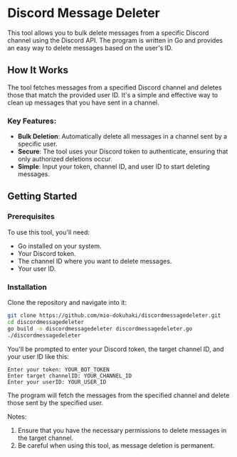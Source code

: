 # Discord Message Deleter

This tool allows you to bulk delete messages from a specific Discord channel using the Discord API. The program is written in Go and provides an easy way to delete messages based on the user's ID.

## How It Works

The tool fetches messages from a specified Discord channel and deletes those that match the provided user ID. It's a simple and effective way to clean up messages that you have sent in a channel.

### Key Features:

- **Bulk Deletion**: Automatically delete all messages in a channel sent by a specific user.
- **Secure**: The tool uses your Discord token to authenticate, ensuring that only authorized deletions occur.
- **Simple**: Input your token, channel ID, and user ID to start deleting messages.

## Getting Started

### Prerequisites

To use this tool, you'll need:

- Go installed on your system.
- Your Discord token.
- The channel ID where you want to delete messages.
- Your user ID.

### Installation

Clone the repository and navigate into it:

```bash
git clone https://github.com/mio-dokuhaki/discordmessagedeleter.git
cd discordmessagedeleter
go build -o discordmessagedeleter discordmessagedeleter.go
./discordmessagedeleter
```

You'll be prompted to enter your Discord token, the target channel ID, and your user ID like this:

```
Enter your token: YOUR_BOT_TOKEN
Enter target channelID: YOUR_CHANNEL_ID
Enter your userID: YOUR_USER_ID
```

The program will fetch the messages from the specified channel and delete those sent by the specified user.

Notes:

1. Ensure that you have the necessary permissions to delete messages in the target channel.
2. Be careful when using this tool, as message deletion is permanent.
